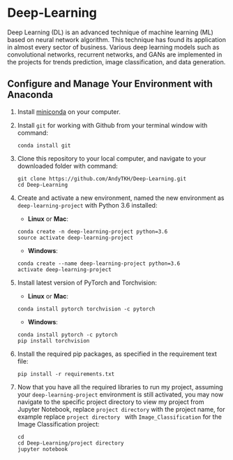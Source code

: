 # Deep-Learning 
Deep Learning (DL) is an advanced technique of machine learning (ML) based on neural network algorithm. This technique has found its application in almost every sector of business. Various deep learning models such as convolutional networks, recurrent networks, and GANs are implemented in the projects for trends prediction, image classification, and data generation.  

## Configure and Manage Your Environment with Anaconda
1. Install [miniconda](https://docs.conda.io/en/latest/miniconda.html) on your computer.
2. Install ```git``` for working with Github from your terminal window with command:  
   ``` 
   conda install git 
   ``` 
3. Clone this repository to your local computer, and navigate to your downloaded folder with command:
   ```
   git clone https://github.com/AndyTKH/Deep-Learning.git                                                          
   cd Deep-Learning
   ```
4. Create and activate a new environment, named the new environment as `deep-learning-project` with Python 3.6 installed:
   
   - __Linux__ or __Mac__: 
	```
	conda create -n deep-learning-project python=3.6
	source activate deep-learning-project
	```
	- __Windows__: 
	```
	conda create --name deep-learning-project python=3.6
	activate deep-learning-project
	```
5. Install latest version of PyTorch and Torchvision:
   - __Linux__ or __Mac__: 
	```
	conda install pytorch torchvision -c pytorch 
	```
	- __Windows__: 
	```
	conda install pytorch -c pytorch
	pip install torchvision
	```
6. Install the required pip packages, as specified in the requirement text file: 
   ```
   pip install -r requirements.txt
   ```
7. Now that you have all the required libraries to run my project, assuming your `deep-learning-project` environment is still activated, you may now navigate to the specific project directory to view my project from Jupyter Notebook, replace ```project directory``` with the project name, for example replace ```project directory ``` with ```Image_Classification``` for the Image Classification project:
   ```
   cd
   cd Deep-Learning/project directory
   jupyter notebook
   ```
    
